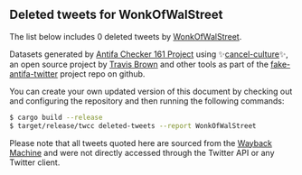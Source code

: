 ## Deleted tweets for WonkOfWalStreet

The list below includes 0 deleted tweets by
[WonkOfWalStreet](https://twitter.com/WonkOfWalStreet).



Datasets generated by [Antifa Checker 161 Project](https://twitter.com/antifacheck161) using ✨[cancel-culture](https://github.com/travisbrown/cancel-culture)✨, an open source project by 
[Travis Brown](https://twitter.com/travisbrown) and other tools as part of the 
[fake-antifa-twitter](https://github.com/antifacheck161/fake-antifa-twitter) project repo on github.

You can create your own updated version of this document by checking out and configuring the
repository and then running the following commands:

```bash
$ cargo build --release
$ target/release/twcc deleted-tweets --report WonkOfWalStreet
```

Please note that all tweets quoted here are sourced from the
[Wayback Machine](https://web.archive.org) and were not directly accessed through the Twitter API or
any Twitter client.

